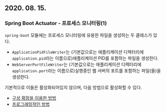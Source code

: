 ## 2020. 08. 15. 

### Spring Boot Actuator - 프로세스 모니터링(1)

`spring-boot` 모듈에는 프로세스 모니터링에 유용한 파일을 생성하는 두 클래스가 있다.

- `ApplicationPidFileWriter`는 (기본값으로는 애플리케이션 디렉터리에 `application.pid`라는 이름으로)애플리케이션 PID를 포함하는 파일을 생성한다.
- `WebServerPortFileWriter`는 (기본값으로는 애플리케이션 디렉터리에 `application.port`라는 이름으로)실행중인 웹 서버의 포트를 포함하는 파일(들)을 생성한다.

기본적으로 이들은 활성화되어있지 않으며, 다음 방법으로 활성화할 수 있다.

- [구성 확장을 이용한 방법](https://docs.spring.io/spring-boot/docs/2.3.1.RELEASE/reference/html/production-ready-features.html#production-ready-process-monitoring-configuration)
- [프로그래밍적인 방법](https://docs.spring.io/spring-boot/docs/2.3.1.RELEASE/reference/html/production-ready-features.html#production-ready-process-monitoring-programmatically)

